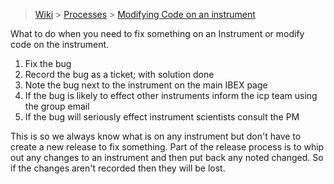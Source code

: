 > [Wiki](Home) > [Processes](Processes) > [Modifying Code on an instrument](Modifying-Code-on-an-instrument)

What to do when you need to fix something on an Instrument or modify code on the instrument.

1. Fix the bug
1. Record the bug as a ticket; with solution done
1. Note the bug next to the instrument on the main IBEX page
1. If the bug is likely to effect other instruments inform the icp team using the group email
1. If the bug will seriously effect instrument scientists consult the PM

This is so we always know what is on any instrument but don't have to create a new release to fix something. Part of the release process is to whip out any changes to an instrument and then put back any noted changed. So if the changes aren't recorded then they will be lost.